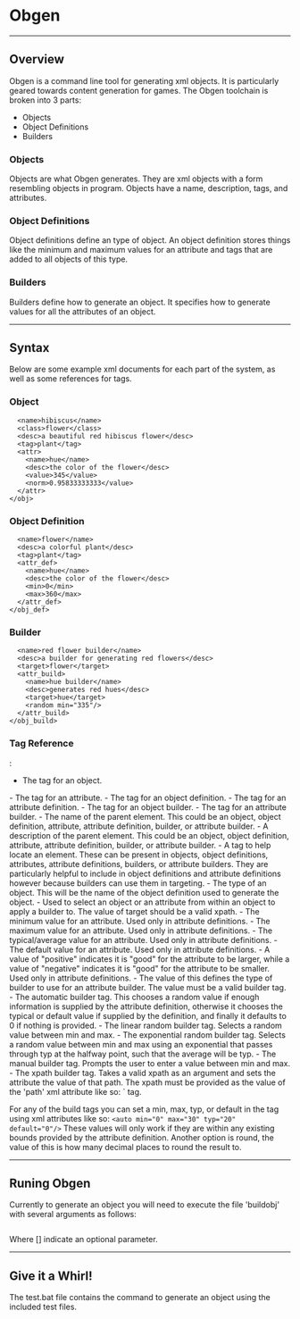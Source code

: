 # Obgen

---

## Overview
Obgen is a command line tool for generating xml objects.
It is particularly geared towards content generation for games.
The Obgen toolchain is broken into 3 parts:
  - Objects
  - Object Definitions
  - Builders
  
### Objects
Objects are what Obgen generates. They are xml objects with a form resembling
objects in program. Objects have a name, description, tags, and attributes.

### Object Definitions
Object definitions define an type of object. An object definition stores things
like the minimum and maximum values for an attribute and tags that are added to
all objects of this type.

### Builders
Builders define how to generate an object. It specifies how to generate values
for all the attributes of an object.

---

## Syntax
Below are some example xml documents for each part of the system, as well as
some references for tags.

### Object
```<obj>
  <name>hibiscus</name>
  <class>flower</class>
  <desc>a beautiful red hibiscus flower</desc>
  <tag>plant</tag>
  <attr>
    <name>hue</name>
    <desc>the color of the flower</desc>
    <value>345</value>
    <norm>0.95833333333</value>
  </attr>
</obj>
```

### Object Definition
```<obj_def>
  <name>flower</name>
  <desc>a colorful plant</desc>
  <tag>plant</tag>
  <attr_def>
    <name>hue</name>
    <desc>the color of the flower</desc>
    <min>0</min>
    <max>360</max>
  </attr_def>
</obj_def>
```

### Builder
```<obj_build>
  <name>red flower builder</name>
  <desc>a builder for generating red flowers</desc>
  <target>flower</target>
  <attr_build>
    <name>hue builder</name>
    <desc>generates red hues</desc>
    <target>hue</target>
    <random min="335"/>
  </attr_build>
</obj_build>
```

### Tag Reference
<obj>:
  - The tag for an object.
<attr>
  - The tag for an attribute.
<obj_def>
  - The tag for an object definition.
<attr_def>
  - The tag for an attribute definition.
<obj_build>
  - The tag for an object builder.
<attr_build>
  - The tag for an attribute builder.
<name>
  - The name of the parent element. This could be an object, object definition,
  attribute, attribute definition, builder, or attribute builder.
<desc>
  - A description of the parent element. This could be an object, object
  definition, attribute, attribute definition, builder, or attribute builder.
<tag>
  - A tag to help locate an element. These can be present in objects, object
  definitions, attributes, attribute definitions, builders, or attribute
  builders. They are particularly helpful to include in object definitions
  and attribute definitions however because builders can use them in targeting.
<class>
  - The type of an object. This will be the name of the object definition used
  to generate the object.
<target>
  - Used to select an object or an attribute from within an object to apply a
  builder to. The value of target should be a valid xpath.
<min>
  - The minimum value for an attribute. Used only in attribute definitions.
<max>
  - The maximum value for an attribute. Used only in attribute definitions.
<typ>
  - The typical/average value for an attribute. Used only in attribute
  definitions.
<default>
  - The default value for an attribute. Used only in attribute definitions.
<valence>
  - A value of "positive" indicates it is "good" for the attribute to be
  larger, while a value of "negative" indicates it is "good" for the attribute
  to be smaller. Used only in attribute definitions.
<build>
  - The value of this defines the type of builder to use for an attribute builder.
  The value must be a valid builder tag.
<auto>
  - The automatic builder tag. This chooses a random value if enough information
  is supplied by the attribute definition, otherwise it chooses the typical or
  default value if supplied by the definition, and finally it defaults to 0 if
  nothing is provided.
<lin>
  - The linear random builder tag. Selects a random value between min and max.
<exp>
  - The exponential random builder tag. Selects a random value between min and
  max using an exponential that passes through typ at the halfway point, such
  that the average will be typ.
<manual>
  - The manual builder tag. Prompts the user to enter a value between min and max.
<xpath>
  - The xpath builder tag. Takes a valid xpath as an argument and sets the
  attribute the value of that path. The xpath must be provided as the value
  of the 'path' xml attribute like so:
  `<xpath path="/node1/node2"`
  The root of the path is the definition of the attribute being generated. In
  other words the root will be a <attr_def> tag.

For any of the build tags you can set a min, max, typ, or default in the tag
using xml attributes like so:
`<auto min="0" max="30" typ="20" default="0"/>`
These values will only work if they are within any existing bounds provided
by the attribute definition.
Another option is round, the value of this is how many decimal places to
round the result to.

---

## Runing Obgen
Currently to generate an object you will need to execute the file 'buildobj'
with several arguments as follows:
```python buildobj.py <builder path> <object definition path> [<destination path>]
```
Where [] indicate an optional parameter.

---

## Give it a Whirl!
The test.bat file contains the command to generate an object using the included
test files.
